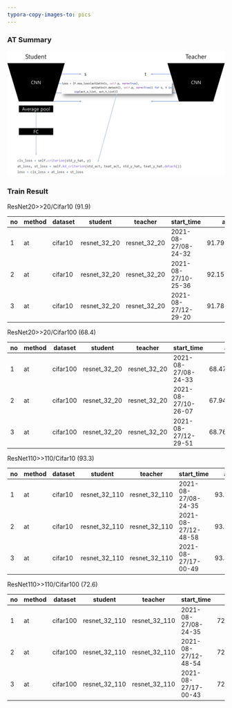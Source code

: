 ```yaml
---
typora-copy-images-to: pics
---
```


### AT Summary

![image-20210828100013031](pics/image-20210828100013031.png)

### Train Result

ResNet20>>20/Cifar10 (91.9)

| no   | method | dataset | student      | teacher      | start_time          | acc         | epoch | nepoch | lr   | batch_size |
| ---- | ------ | ------- | ------------ | ------------ | ------------------- | ----------- | ----- | ------ | ---- | ---------- |
| 1    | at     | cifar10 | resnet_32_20 | resnet_32_20 | 2021-08-27/08-24-32 | 91.796875   | 119   | 200    | 0.1  | 128        |
| 2    | at     | cifar10 | resnet_32_20 | resnet_32_20 | 2021-08-27/10-25-36 | 92.15745544 | 165   | 200    | 0.1  | 128        |
| 3    | at     | cifar10 | resnet_32_20 | resnet_32_20 | 2021-08-27/12-29-20 | 91.7868576  | 159   | 200    | 0.1  | 128        |

ResNet20>>20/Cifar100 (68.4)

| no   | method | dataset  | student      | teacher      | start_time          | acc         | epoch | nepoch | lr   | batch_size |
| ---- | ------ | -------- | ------------ | ------------ | ------------------- | ----------- | ----- | ------ | ---- | ---------- |
| 1    | at     | cifar100 | resnet_32_20 | resnet_32_20 | 2021-08-27/08-24-33 | 68.47956848 | 154   | 200    | 0.1  | 128        |
| 2    | at     | cifar100 | resnet_32_20 | resnet_32_20 | 2021-08-27/10-26-07 | 67.94871521 | 155   | 200    | 0.1  | 128        |
| 3    | at     | cifar100 | resnet_32_20 | resnet_32_20 | 2021-08-27/12-29-51 | 68.7600174  | 159   | 200    | 0.1  | 128        |

ResNet110>>110/Cifar10 (93.3)

| no   | method | dataset | student       | teacher       | start_time          | acc      | epoch | nepoch | lr   | batch_size |
| ---- | ------ | ------- | ------------- | ------------- | ------------------- | -------- | ----- | ------ | ---- | ---------- |
| 1    | at     | cifar10 | resnet_32_110 | resnet_32_110 | 2021-08-27/08-24-35 | 93.20914 | 192   | 200    | 0.1  | 128        |
| 2    | at     | cifar10 | resnet_32_110 | resnet_32_110 | 2021-08-27/12-48-58 | 93.29928 | 115   | 200    | 0.1  | 128        |
| 3    | at     | cifar10 | resnet_32_110 | resnet_32_110 | 2021-08-27/17-00-49 | 93.40945 | 155   | 200    | 0.1  | 128        |

ResNet110>>110/Cifar100 (72.6)

| no   | method | dataset  | student       | teacher       | start_time          | acc      | epoch | nepoch | lr   | batch_size |
| ---- | ------ | -------- | ------------- | ------------- | ------------------- | -------- | ----- | ------ | ---- | ---------- |
| 1    | at     | cifar100 | resnet_32_110 | resnet_32_110 | 2021-08-27/08-24-35 | 72.66627 | 105   | 200    | 0.1  | 128        |
| 2    | at     | cifar100 | resnet_32_110 | resnet_32_110 | 2021-08-27/12-48-54 | 72.9968  | 162   | 200    | 0.1  | 128        |
| 3    | at     | cifar100 | resnet_32_110 | resnet_32_110 | 2021-08-27/17-00-43 | 72.27564 | 112   | 200    | 0.1  | 128        |



